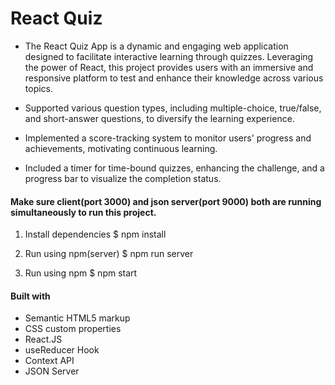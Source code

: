 # React Quiz

- The React Quiz App is a dynamic and engaging web application designed to facilitate interactive learning through quizzes. Leveraging the power of React, this project provides users with an immersive and responsive platform to test and enhance their knowledge across various topics.

- Supported various question types, including multiple-choice, true/false, and short-answer questions, to diversify the learning experience.

- Implemented a score-tracking system to monitor users' progress and achievements, motivating continuous learning.

- Included a timer for time-bound quizzes, enhancing the challenge, and a progress bar to visualize the completion status.

#### Make sure client(port 3000) and json server(port 9000) both are running simultaneously to run this project.

1. Install dependencies
   $ npm install

2. Run using npm(server)
   $ npm run server

3. Run using npm
   $ npm start

#### Built with

- Semantic HTML5 markup
- CSS custom properties
- React.JS
- useReducer Hook
- Context API
- JSON Server
